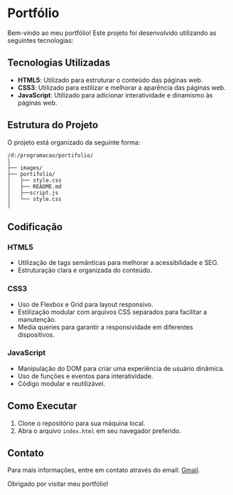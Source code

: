 # Portfólio

Bem-vindo ao meu portfólio! Este projeto foi desenvolvido utilizando as seguintes tecnologias:

## Tecnologias Utilizadas

- **HTML5**: Utilizado para estruturar o conteúdo das páginas web.
- **CSS3**: Utilizado para estilizar e melhorar a aparência das páginas web.
- **JavaScript**: Utilizado para adicionar interatividade e dinamismo às páginas web.

## Estrutura do Projeto

O projeto está organizado da seguinte forma:

```
/d:/programacao/portifolio/
│
├── images/
├── portifolio/
│   ├── style.css
│   ├── README.md
│   ├──script.js
│   └── style.css
│
```

## Codificação

### HTML5

- Utilização de tags semânticas para melhorar a acessibilidade e SEO.
- Estruturação clara e organizada do conteúdo.

### CSS3

- Uso de Flexbox e Grid para layout responsivo.
- Estilização modular com arquivos CSS separados para facilitar a manutenção.
- Media queries para garantir a responsividade em diferentes dispositivos.

### JavaScript

- Manipulação do DOM para criar uma experiência de usuário dinâmica.
- Uso de funções e eventos para interatividade.
- Código modular e reutilizável.

## Como Executar

1. Clone o repositório para sua máquina local.
2. Abra o arquivo `index.html` em seu navegador preferido.

## Contato

Para mais informações, entre em contato através do email: [Gmail](mailto:dev.rodrigopires@gmail.com).

Obrigado por visitar meu portfólio!
